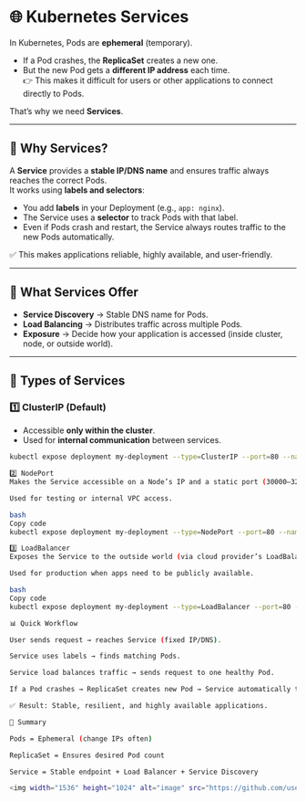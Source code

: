 # 🌐 Kubernetes Services

In Kubernetes, Pods are **ephemeral** (temporary).  
- If a Pod crashes, the **ReplicaSet** creates a new one.  
- But the new Pod gets a **different IP address** each time.  
👉 This makes it difficult for users or other applications to connect directly to Pods.

That’s why we need **Services**.  

---

## 🎯 Why Services?
A **Service** provides a **stable IP/DNS name** and ensures traffic always reaches the correct Pods.  
It works using **labels and selectors**:
- You add **labels** in your Deployment (e.g., `app: nginx`).
- The Service uses a **selector** to track Pods with that label.
- Even if Pods crash and restart, the Service always routes traffic to the new Pods automatically.  

✅ This makes applications reliable, highly available, and user-friendly.  

---

## 🔹 What Services Offer
- **Service Discovery** → Stable DNS name for Pods.  
- **Load Balancing** → Distributes traffic across multiple Pods.  
- **Exposure** → Decide how your application is accessed (inside cluster, node, or outside world).  

---

## 🔹 Types of Services

### 1️⃣ ClusterIP (Default)
- Accessible **only within the cluster**.  
- Used for **internal communication** between services.  
```bash
kubectl expose deployment my-deployment --type=ClusterIP --port=80 --name=clusterip-service

2️⃣ NodePort
Makes the Service accessible on a Node’s IP and a static port (30000–32767).

Used for testing or internal VPC access.

bash
Copy code
kubectl expose deployment my-deployment --type=NodePort --port=80 --name=nodeport-service

3️⃣ LoadBalancer
Exposes the Service to the outside world (via cloud provider’s LoadBalancer).

Used for production when apps need to be publicly available.

bash
Copy code
kubectl expose deployment my-deployment --type=LoadBalancer --port=80 --name=load

📊 Quick Workflow

User sends request → reaches Service (fixed IP/DNS).

Service uses labels → finds matching Pods.

Service load balances traffic → sends request to one healthy Pod.

If a Pod crashes → ReplicaSet creates new Pod → Service automatically tracks it.

✅ Result: Stable, resilient, and highly available applications.

📝 Summary

Pods = Ephemeral (change IPs often)

ReplicaSet = Ensures desired Pod count

Service = Stable endpoint + Load Balancer + Service Discovery

<img width="1536" height="1024" alt="image" src="https://github.com/user-attachments/assets/efd2e26b-5876-4647-9c9b-46321d58f589" />
